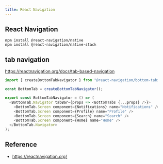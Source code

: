 ```yaml
---
title: React Navigation
---
```


## React Navigation


```
npm install @react-navigation/native
npm install @react-navigation/native-stack
```


## tab navigation
https://reactnavigation.org/docs/tab-based-navigation

```typescript
import { createBottomTabNavigator } from "@react-navigation/bottom-tabs";

const BottomTab = createBottomTabNavigator();

export const BottomTabNavigator = () => (
  <BottomTab.Navigator tabBar={props => <BottomTabs {...props} />}>
    <BottomTab.Screen component={Notifications} name="Notifications" />
    <BottomTab.Screen component={Profile} name="Profile" />
    <BottomTab.Screen component={Search} name="Search" />
    <BottomTab.Screen component={Home} name="Home" />
  </BottomTab.Navigator>
);
```

## Reference
- https://reactnavigation.org/
